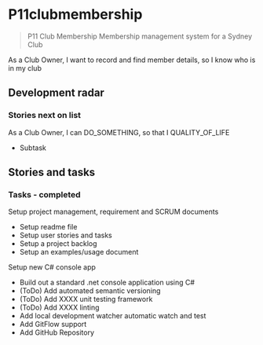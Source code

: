 # P11clubmembership

> P11 Club Membership Membership management system for a Sydney Club

As a Club Owner, I want to record and find member details, so I know who is in my club

## Development radar

### Stories next on list

As a Club Owner, I can DO_SOMETHING, so that I QUALITY_OF_LIFE

- Subtask

## Stories and tasks

### Tasks - completed

Setup project management, requirement and SCRUM documents

- Setup readme file
- Setup user stories and tasks
- Setup a project backlog
- Setup an examples/usage document

Setup new C# console app

- Build out a standard .net console application using C#
- (ToDo) Add automated semantic versioning
- (ToDo) Add XXXX unit testing framework
- (ToDo) Add XXXX linting
- Add local development watcher automatic watch and test
- Add GitFlow support
- Add GitHub Repository
